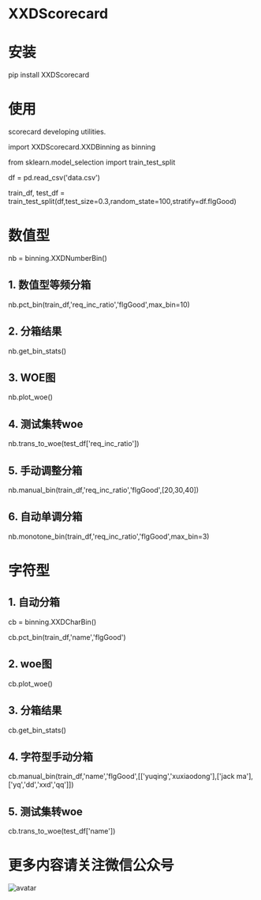 


# XXDScorecard

# 安装

pip install XXDScorecard

# 使用

scorecard developing utilities.

import  XXDScorecard.XXDBinning as binning

from sklearn.model_selection import train_test_split

df = pd.read_csv('data.csv')

train_df, test_df = train_test_split(df,test_size=0.3,random_state=100,stratify=df.flgGood)

# 数值型
nb = binning.XXDNumberBin()

## 1. 数值型等频分箱

nb.pct_bin(train_df,'req_inc_ratio','flgGood',max_bin=10)

## 2. 分箱结果

nb.get_bin_stats()

## 3. WOE图

nb.plot_woe()

## 4. 测试集转woe

nb.trans_to_woe(test_df['req_inc_ratio'])


## 5. 手动调整分箱

nb.manual_bin(train_df,'req_inc_ratio','flgGood',[20,30,40])


## 6. 自动单调分箱

nb.monotone_bin(train_df,'req_inc_ratio','flgGood',max_bin=3)




#  字符型

## 1. 自动分箱

cb = binning.XXDCharBin()

cb.pct_bin(train_df,'name','flgGood')

## 2. woe图
cb.plot_woe()

## 3. 分箱结果
cb.get_bin_stats()

## 4. 字符型手动分箱

cb.manual_bin(train_df,'name','flgGood',[['yuqing','xuxiaodong'],['jack ma'],['yq','dd','xxd','qq']])

## 5. 测试集转woe

cb.trans_to_woe(test_df['name'])



# 更多内容请关注微信公众号

![avatar](./wx.jpg)




